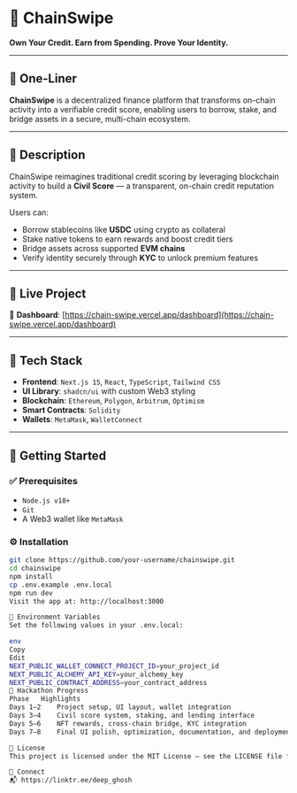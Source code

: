 # 🧾 **ChainSwipe**

**Own Your Credit. Earn from Spending. Prove Your Identity.**

---

## 🔹 One-Liner

**ChainSwipe** is a decentralized finance platform that transforms on-chain activity into a verifiable credit score, enabling users to borrow, stake, and bridge assets in a secure, multi-chain ecosystem.

---

## 🔹 Description

ChainSwipe reimagines traditional credit scoring by leveraging blockchain activity to build a **Civil Score** — a transparent, on-chain credit reputation system.

Users can:
- Borrow stablecoins like **USDC** using crypto as collateral  
- Stake native tokens to earn rewards and boost credit tiers  
- Bridge assets across supported **EVM chains**  
- Verify identity securely through **KYC** to unlock premium features  

---

## 🔹 Live Project

🔗 **Dashboard**: [https://chain-swipe.vercel.app/dashboard](https://chain-swipe.vercel.app/dashboard)

---

## 🔹 Tech Stack

- **Frontend**: `Next.js 15`, `React`, `TypeScript`, `Tailwind CSS`  
- **UI Library**: `shadcn/ui` with custom Web3 styling  
- **Blockchain**: `Ethereum`, `Polygon`, `Arbitrum`, `Optimism`  
- **Smart Contracts**: `Solidity`  
- **Wallets**: `MetaMask`, `WalletConnect`

---

## 🔹 Getting Started

### ✅ Prerequisites
- `Node.js v18+`
- `Git`
- A Web3 wallet like `MetaMask`

### ⚙️ Installation

```bash
git clone https://github.com/your-username/chainswipe.git
cd chainswipe
npm install
cp .env.example .env.local
npm run dev
Visit the app at: http://localhost:3000

🔹 Environment Variables
Set the following values in your .env.local:

env
Copy
Edit
NEXT_PUBLIC_WALLET_CONNECT_PROJECT_ID=your_project_id
NEXT_PUBLIC_ALCHEMY_API_KEY=your_alchemy_key
NEXT_PUBLIC_CONTRACT_ADDRESS=your_contract_address
🔹 Hackathon Progress
Phase	Highlights
Days 1–2	Project setup, UI layout, wallet integration
Days 3–4	Civil score system, staking, and lending interface
Days 5–6	NFT rewards, cross-chain bridge, KYC integration
Days 7–8	Final UI polish, optimization, documentation, and deployment

🔹 License
This project is licensed under the MIT License — see the LICENSE file for details.

🔹 Connect
📬 https://linktr.ee/deep_ghosh

